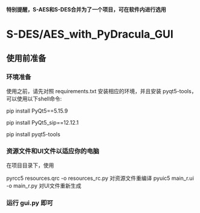 **特别提醒，S-AES和S-DES合并为了一个项目，可在软件内进行选用**

# S-DES/AES_with_PyDracula_GUI

## 使用前准备

### 环境准备

使用之前，请先对照 requirements.txt 安装相应的环境，并且安装 pyqt5-tools，可以使用以下shell命令:

pip install PyQt5==5.15.9  

pip install PyQt5_sip==12.12.1  

pip install pyqt5-tools


### 资源文件和UI文件以适应你的电脑

在项目目录下，使用

pyrcc5 resources.qrc -o resources_rc.py
对资源文件重编译
pyuic5 main_r.ui -o main_r.py
对UI文件重新生成

### 运行 gui.py 即可

